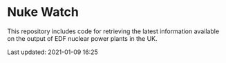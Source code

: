 # Nuke Watch

This repository includes code for retrieving the latest information available on the output of EDF nuclear power plants in the UK.

Last updated: 2021-01-09 16:25